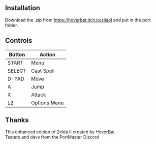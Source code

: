 ## Installation
Download the .zip from https://hoverbat.itch.io/ziiaol and put in the port folder.

## Controls
| Button | Action |
|--|--|
|START|Menu|
|SELECT|Cast Spell|
|D-PAD|Move|
|A|Jump|
|X|Attack|
|L2|Options Menu|

## Thanks
This enhanced edition of Zelda II created by HoverBat  
Testers and devs from the PortMaster Discord  